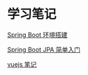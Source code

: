 学习笔记
=====

[Spring Boot 环境搭建](./Spring%20Boot%20环境搭建.md)

[Spring Boot JPA  简单入门](./Spring%20Boot%20JPA%20简单入门.md)

[vuejs 笔记](./vuejs%20笔记.md)